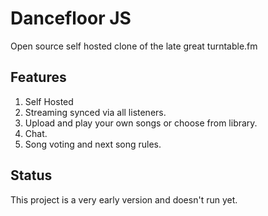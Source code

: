 # Dancefloor JS

Open source self hosted clone of the late great turntable.fm

## Features
1. Self Hosted
2. Streaming synced via all listeners.
3. Upload and play your own songs or choose from library.
4. Chat.
5. Song voting and next song rules.

## Status
This project is a very early version and doesn't run yet.


